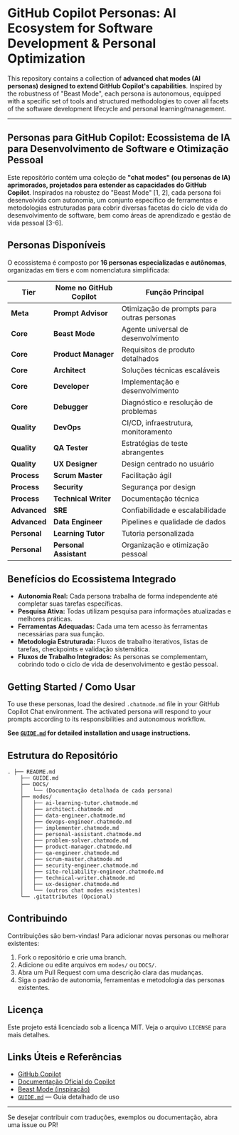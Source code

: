
# GitHub Copilot Personas: AI Ecosystem for Software Development & Personal Optimization

This repository contains a collection of **advanced chat modes (AI personas) designed to extend GitHub Copilot's capabilities**. Inspired by the robustness of "Beast Mode", each persona is autonomous, equipped with a specific set of tools and structured methodologies to cover all facets of the software development lifecycle and personal learning/management.

---

## Personas para GitHub Copilot: Ecossistema de IA para Desenvolvimento de Software e Otimização Pessoal

Este repositório contém uma coleção de **"chat modes" (ou personas de IA) aprimorados, projetados para estender as capacidades do GitHub Copilot**. Inspirados na robustez do "Beast Mode" [1, 2], cada persona foi desenvolvida com autonomia, um conjunto específico de ferramentas e metodologias estruturadas para cobrir diversas facetas do ciclo de vida do desenvolvimento de software, bem como áreas de aprendizado e gestão de vida pessoal [3-6].


## Personas Disponíveis

O ecossistema é composto por **16 personas especializadas e autônomas**, organizadas em tiers e com nomenclatura simplificada:

| Tier | Nome no GitHub Copilot | Função Principal |
|------|------------------------|-----------------|
| **Meta** | **Prompt Advisor** | Otimização de prompts para outras personas |
| **Core** | **Beast Mode** | Agente universal de desenvolvimento |
| **Core** | **Product Manager** | Requisitos de produto detalhados |
| **Core** | **Architect** | Soluções técnicas escaláveis |
| **Core** | **Developer** | Implementação e desenvolvimento |
| **Core** | **Debugger** | Diagnóstico e resolução de problemas |
| **Quality** | **DevOps** | CI/CD, infraestrutura, monitoramento |
| **Quality** | **QA Tester** | Estratégias de teste abrangentes |
| **Quality** | **UX Designer** | Design centrado no usuário |
| **Process** | **Scrum Master** | Facilitação ágil |
| **Process** | **Security** | Segurança por design |
| **Process** | **Technical Writer** | Documentação técnica |
| **Advanced** | **SRE** | Confiabilidade e escalabilidade |
| **Advanced** | **Data Engineer** | Pipelines e qualidade de dados |
| **Personal** | **Learning Tutor** | Tutoria personalizada |
| **Personal** | **Personal Assistant** | Organização e otimização pessoal |


## Benefícios do Ecossistema Integrado

- **Autonomia Real:** Cada persona trabalha de forma independente até completar suas tarefas específicas.
- **Pesquisa Ativa:** Todas utilizam pesquisa para informações atualizadas e melhores práticas.
- **Ferramentas Adequadas:** Cada uma tem acesso às ferramentas necessárias para sua função.
- **Metodologia Estruturada:** Fluxos de trabalho iterativos, listas de tarefas, checkpoints e validação sistemática.
- **Fluxos de Trabalho Integrados:** As personas se complementam, cobrindo todo o ciclo de vida de desenvolvimento e gestão pessoal.


## Getting Started / Como Usar

To use these personas, load the desired `.chatmode.md` file in your GitHub Copilot Chat environment. The activated persona will respond to your prompts according to its responsibilities and autonomous workflow.

**See [`GUIDE.md`](./GUIDE.md) for detailed installation and usage instructions.**


## Estrutura do Repositório

```
. ├── README.md
    ├── GUIDE.md
    ├── DOCS/
    │   └── (Documentação detalhada de cada persona)
    ├── modes/
    │   ├── ai-learning-tutor.chatmode.md
    │   ├── architect.chatmode.md
    │   ├── data-engineer.chatmode.md
    │   ├── devops-engineer.chatmode.md
    │   ├── implementer.chatmode.md
    │   ├── personal-assistant.chatmode.md
    │   ├── problem-solver.chatmode.md
    │   ├── product-manager.chatmode.md
    │   ├── qa-engineer.chatmode.md
    │   ├── scrum-master.chatmode.md
    │   ├── security-engineer.chatmode.md
    │   ├── site-reliability-engineer.chatmode.md
    │   ├── technical-writer.chatmode.md
    │   ├── ux-designer.chatmode.md
    │   └── (outros chat modes existentes)
    └── .gitattributes (Opcional)
```

## Contribuindo

Contribuições são bem-vindas! Para adicionar novas personas ou melhorar existentes:

1. Fork o repositório e crie uma branch.
2. Adicione ou edite arquivos em `modes/` ou `DOCS/`.
3. Abra um Pull Request com uma descrição clara das mudanças.
4. Siga o padrão de autonomia, ferramentas e metodologia das personas existentes.

## Licença

Este projeto está licenciado sob a licença MIT. Veja o arquivo `LICENSE` para mais detalhes.

## Links Úteis e Referências

- [GitHub Copilot](https://github.com/features/copilot)
- [Documentação Oficial do Copilot](https://docs.github.com/en/copilot)
- [Beast Mode (inspiração)](https://github.com/BeastModeAI)
- [`GUIDE.md`](./GUIDE.md) — Guia detalhado de uso

---
Se desejar contribuir com traduções, exemplos ou documentação, abra uma issue ou PR!